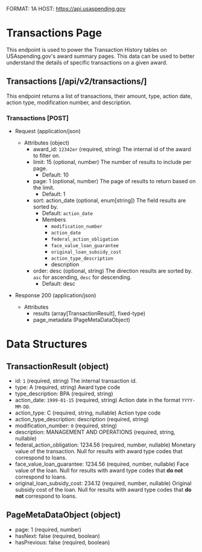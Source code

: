 FORMAT: 1A
HOST: https://api.usaspending.gov

# Transactions Page
This endpoint is used to power the Transaction History tables on USAspending.gov's award summary pages. This data can be used to better understand the details of specific transactions on a given award.

## Transactions [/api/v2/transactions/]

This endpoint returns a list of transactions, their amount, type, action date, action type, modification number, and description.

### Transactions [POST]

+ Request (application/json)
    + Attributes (object)
        + award_id: `12342er` (required, string)
            The internal id of the award to filter on.
        + limit: 15 (optional, number)
            The number of results to include per page.
            + Default: 10
        + page: 1 (optional, number)
            The page of results to return based on the limit.
            + Default: 1
        + sort: action_date (optional, enum[string])
            The field results are sorted by.
            + Default: `action_date`
            + Members
                + `modification_number`
                + `action_date`
                + `federal_action_obligation`
                + `face_value_loan_guarantee`
                + `original_loan_subsidy_cost`
                + `action_type_description`
                + description
        + order: desc (optional, string)
            The direction results are sorted by. `asc` for ascending, `desc` for descending.
            + Default: desc

+ Response 200 (application/json)
    + Attributes
        + results (array[TransactionResult], fixed-type)
        + page_metadata (PageMetaDataObject)

# Data Structures

## TransactionResult (object)
+ id: `1` (required, string)
    The internal transaction id.
+ type: A (required, string)
    Award type code
+ type_description: BPA (required, string)
+ action_date: `1999-01-15` (required, string)
    Action date in the format `YYYY-MM-DD`.
+ action_type: C (required, string, nullable)
    Action type code
+ action_type_description: description (required, string)
+ modification_number: `0` (required, string)
+ description: MANAGEMENT AND OPERATIONS (required, string, nullable)
+ federal_action_obligation: 1234.56 (required, number, nullable)
    Monetary value of the transaction. Null for results with award type codes that correspond to loans.
+ face_value_loan_guarantee: 1234.56 (required, number, nullable)
    Face value of the loan. Null for results with award type codes that **do not** correspond to loans.
+ original_loan_subsidy_cost: 234.12 (required, number, nullable)
    Original subsidy cost of the loan. Null for results with award type codes that **do not** correspond to loans.

## PageMetaDataObject (object)
+ page: 1 (required, number)
+ hasNext: false (required, boolean)
+ hasPrevious: false (required, boolean)
